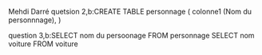 Mehdi Darré
quetsion 2,b:CREATE TABLE personnage
(
    colonne1 (Nom du personnnage),
)

question 3,b:SELECT nom du persoonage FROM personnage
SELECT nom voiture FROM voiture

